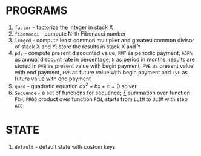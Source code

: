 # PROGRAMS
1. `factor` - factorize the integer in stack X
2. `fibonacci` - compute N-th Fibonacci number 
3. `lcmgcd` - compute least common multiplier and greatest common divisor of stack X and Y; store the results in stack X and Y
4. `pdv` - compute present discounted value; `PMT` as periodic payment; `ADR%` as annual discount rate in percentage; `N` as period in months; results are stored in `PVB` as present value with begin payment, `PVE` as present value with end payment, `FVB` as future value with begin payment and `FVE` as future value with end payment
5. `quad` - quadratic equation $ax^2+bx+c=0$ solver
6. `Sequence` - a set of functions for sequence; $\sum$ summation over function `FCN`; `PROD` product over function `FCN`; starts from `LLIM` to `ULIM` with step `ACC`

# STATE
1. `default` - default state with custom keys
